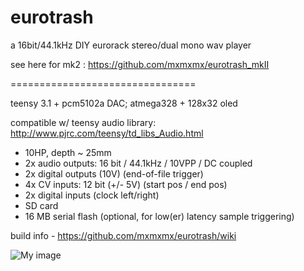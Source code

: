 eurotrash
=========

a 16bit/44.1kHz DIY eurorack stereo/dual mono wav player

see here for mk2 : https://github.com/mxmxmx/eurotrash_mkII

================================


teensy 3.1 + pcm5102a DAC; atmega328 + 128x32 oled

compatible w/ teensy audio library: http://www.pjrc.com/teensy/td_libs_Audio.html

- 10HP, depth ~ 25mm
- 2x audio outputs: 16 bit / 44.1kHz / 10VPP / DC coupled
- 2x digital outputs (10V) (end-of-file trigger)
- 4x CV inputs: 12 bit (+/- 5V) (start pos / end pos)
- 2x digital inputs (clock left/right)
- SD card
- 16 MB serial flash (optional, for low(er) latency sample triggering)

build info - https://github.com/mxmxmx/eurotrash/wiki


![My image](https://farm8.staticflickr.com/7556/15847752621_464320a658_b.jpg)
